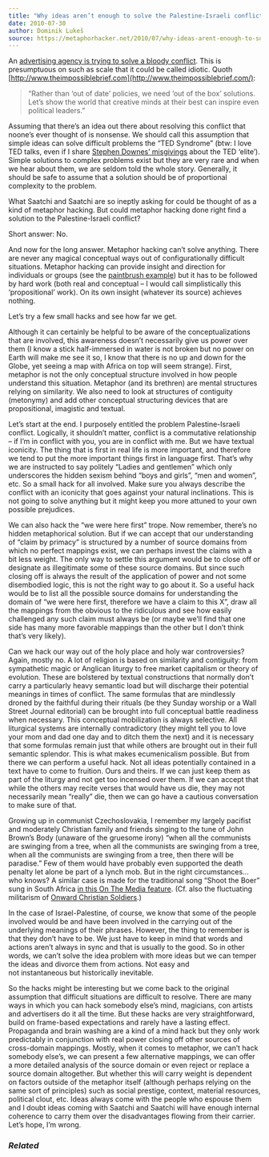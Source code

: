 ```yaml
---
title: "Why ideas aren’t enough to solve the Palestine-Israeli conflict"
date: 2010-07-30
author: Dominik Lukeš
source: https://metaphorhacker.net/2010/07/why-ideas-arent-enough-to-solve-the-palestine-israeli-conflict
---
```


An [advertising agency is trying to solve a bloody conflict](http://www.wired.co.uk/news/archive/2010-07/23/crowdsource-israeli-palestinian-conflict). This is presumptuous on such as scale that it could be called idiotic. Quoth [http://www.theimpossiblebrief.com](http://www.theimpossiblebrief.com/):

> “Rather than ‘out of date’ policies, we need ‘out of the box’ solutions. Let’s show the world that creative minds at their best can inspire even political leaders.”

Assuming that there’s an idea out there about resolving this conflict that noone’s ever thought of is nonsense. We should call this assumption that simple ideas can solve difficult problems the “TED Syndrome” (btw: I love TED talks, even if I share [Stephen Downes’ misgivings](http://halfanhour.blogspot.com/2010/02/ted-is-political.html) about the TED ‘elite’). Simple solutions to complex problems exist but they are very rare and when we hear about them, we are seldom told the whole story. Generally, it should be safe to assume that a solution should be of proportional complexity to the problem.

What Saatchi and Saatchi are so ineptly asking for could be thought of as a kind of metaphor hacking. But could metaphor hacking done right find a solution to the Palestine-Israeli conflict?

Short answer: No.

And now for the long answer. Metaphor hacking can’t solve anything. There are never any magical conceptual ways out of configurationally difficult situations. Metaphor hacking can provide insight and direction for individuals or groups (see the [paintbrush example](http://metaphorhacker.net/2010/07/hacking-a-metaphor-in-five-steps/)) but it has to be followed by hard work (both real and conceptual – I would call simplistically this ‘propositional’ work). On its own insight (whatever its source) achieves nothing.

Let’s try a few small hacks and see how far we get.

Although it can certainly be helpful to be aware of the conceptualizations that are involved, this awareness doesn’t necessarily give us power over them (I know a stick half-immersed in water is not broken but no power on Earth will make me see it so, I know that there is no up and down for the Globe, yet seeing a map with Africa on top will seem strange). First, metaphor is not the only conceptual structure involved in how people understand this situation. Metaphor (and its brethren) are mental structures relying on similarity. We also need to look at structures of contiguity (metonymy) and add other conceptual structuring devices that are propositional, imagistic and textual.

Let’s start at the end. I purposely entitled the problem Palestine-Israeli conflict. Logically, it shouldn’t matter, conflict is a commutative relationship – if I’m in conflict with you, you are in conflict with me. But we have textual iconicity. The thing that is first in real life is more important, and therefore we tend to put the more important things first in language first. That’s why we are instructed to say politely “Ladies and gentlemen” which only underscores the hidden sexism behind “boys and girls”, “men and women”, etc. So a small hack for all involved. Make sure you always describe the conflict with an iconicity that goes against your natural inclinations. This is not going to solve anything but it might keep you more attuned to your own possible prejudices.

We can also hack the “we were here first” trope. Now remember, there’s no hidden metaphorical solution. But if we can accept that our understanding of “claim by primacy” is structured by a number of source domains from which no perfect mappings exist, we can perhaps invest the claims with a bit less weight. The only way to settle this argument would be to close off or designate as illegitimate some of these source domains. But since such closing off is always the result of the application of power and not some disembodied logic, this is not the right way to go about it. So a useful hack would be to list all the possible source domains for understanding the domain of “we were here first, therefore we have a claim to this X”, draw all the mappings from the obvious to the ridiculous and see how easily challenged any such claim must always be (or maybe we’ll find that one side has many more favorable mappings than the other but I don’t think that’s very likely).

Can we hack our way out of the holy place and holy war controversies? Again, mostly no. A lot of religion is based on similarity and contiguity: from sympathetic magic or Anglican liturgy to free market capitalism or theory of evolution. These are bolstered by textual constructions that normally don’t carry a particularly heavy semantic load but will discharge their potential meanings in times of conflict. The same formulas that are mindlessly droned by the faithful during their rituals (be they Sunday worship or a Wall Street Journal editorial) can be brought into full conceptual battle readiness when necessary. This conceptual mobilization is always selective. All liturgical systems are internally contradictory (they might tell you to love your mom and dad one day and to ditch them the next) and it is necessary that some formulas remain just that while others are brought out in their full semantic splendor. This is what makes ecumenicalism possible. But from there we can perform a useful hack. Not all ideas potentially contained in a text have to come to fruition. Ours and theirs. If we can just keep them as part of the liturgy and not get too incensed over them. If we can accept that while the others may recite verses that would have us die, they may not necessarily mean “really” die, then we can go have a cautious conversation to make sure of that.

Growing up in communist Czechoslovakia, I remember my largely pacifist and moderately Christian family and friends singing to the tune of John Brown’s Body (unaware of the gruesome irony) “when all the communists are swinging from a tree, when all the communists are swinging from a tree, when all the communists are swinging from a tree, then there will be paradise.” Few of them would have probably even supported the death penalty let alone be part of a lynch mob. But in the right circumstances…who knows? A similar case is made for the traditional song “Shoot the Boer” sung in South Africa [in this On The Media feature](http://www.onthemedia.org/transcripts/2010/05/07/04). (Cf. also the fluctuating militarism of [Onward Christian Soldiers](http://en.wikipedia.org/wiki/Onward_Christian_Soldiers).)

In the case of Israel-Palestine, of course, we know that some of the people involved would be and have been involved in the carrying out of the underlying meanings of their phrases. However, the thing to remember is that they don’t have to be. We just have to keep in mind that words and actions aren’t always in sync and that is usually to the good. So in other words, we can’t solve the idea problem with more ideas but we can temper the ideas and divorce them from actions. Not easy and not instantaneous but historically inevitable.

So the hacks might be interesting but we come back to the original assumption that difficult situations are difficult to resolve. There are many ways in which you can hack somebody else’s mind, magicians, con artists and advertisers do it all the time. But these hacks are very straightforward, build on frame-based expectations and rarely have a lasting effect. Propaganda and brain washing are a kind of a mind hack but they only work predictably in conjunction with real power closing off other sources of cross-domain mappings. Mostly, when it comes to metaphor, we can’t hack somebody else’s, we can present a few alternative mappings, we can offer a more detailed analysis of the source domain or even reject or replace a source domain altogether. But whether this will carry weight is dependent on factors outside of the metaphor itself (although perhaps relying on the same sort of principles) such as social prestige, context, material resources, political clout, etc. Ideas always come with the people who espouse them and I doubt ideas coming with Saatchi and Saatchi will have enough internal coherence to carry them over the disadvantages flowing from their carrier. Let’s hope, I’m wrong.

### *Related*